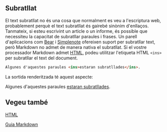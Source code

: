 ## Subratllat

El text subratllat no és una cosa que normalment es veu a l'escriptura web, probablement perquè el text subratllat és gairebé sinònim d'enllaços. Tanmateix, si esteu escrivint un article o un informe, és possible que necessiteu la capacitat de subratllar paraules i frases. Un parell d'aplicacions com [Bear](https://www.markdownguide.org/tools/bear/) i [Simplenote](https://www.markdownguide.org/tools/simplenote/) ofereixen suport per subratllar text, però Markdown no admet de manera nativa el subratllat. Si el vostre processador Markdown admet [HTML](../sintaxi-basica/html.md), podeu utilitzar l'etiqueta HTML `<ins>` per subratllar el text del document.

```html
Algunes d'aquestes paraules <ins>estaran subratllades</ins>.
```

La sortida renderitzada té aquest aspecte:

Algunes d'aquestes paraules <ins>estaran subratllades</ins>.

## Vegeu també

[HTML](../sintaxi-basica/html.md)

[Guia Markdown](../README.md)
